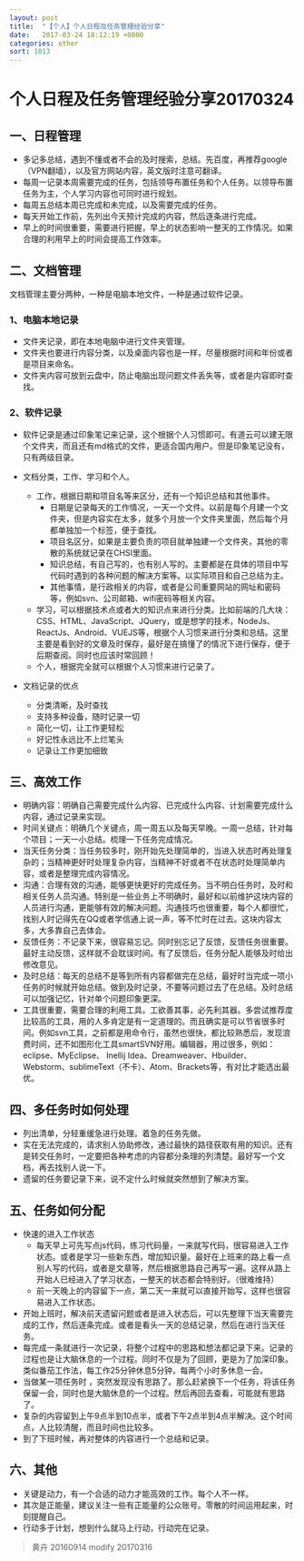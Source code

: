 ```yaml
---
layout: post
title:  "【个人】个人日程及任务管理经验分享"
date:   2017-03-24 18:12:19 +0800
categories: other
sort: 1013
---
```


# 个人日程及任务管理经验分享20170324



## 一、日程管理

- 多记多总结，遇到不懂或者不会的及时搜索，总结。先百度，再推荐google（VPN翻墙），以及官方网站内容，英文版时注意可翻译。
- 每周一记录本周需要完成的任务，包括领导布置任务和个人任务。以领导布置任务为主，个人学习内容也可同时进行规划。
- 每周五总结本周已完成和未完成，以及需要完成的任务。
- 每天开始工作前，先列出今天预计完成的内容，然后逐条进行完成。
- 早上的时间很重要，需要进行把握，早上的状态影响一整天的工作情况。如果合理的利用早上的时间会提高工作效率。

## 二、文档管理

文档管理主要分两种，一种是电脑本地文件，一种是通过软件记录。

### 1、电脑本地记录

- 文件夹记录，即在本地电脑中进行文件夹管理。
- 文件夹也要进行内容分类，以及桌面内容也是一样，尽量根据时间和年份或者是项目来命名。
- 文件夹内容可放到云盘中，防止电脑出现问题文件丢失等，或者是内容即时查找。

### 2、软件记录

- 软件记录是通过印象笔记来记录，这个根据个人习惯即可。有道云可以建无限个文件夹，而且还有md格式的文件，更适合国内用户。但是印象笔记没有，只有两级目录。
- 文档分类，工作、学习和个人。
  - 工作，根据日期和项目名等来区分，还有一个知识总结和其他事件。
    - 日期是记录每天的工作情况，一天一个文件。以前是每个月建一个文件夹，但是内容实在太多，就多个月放一个文件夹里面，然后每个月都单独加一个标签，便于查找。
    - 项目名区分，如果是主要负责的项目就单独建一个文件夹，其他的零散的系统就记录在CHSI里面。
    - 知识总结，有自己写的，也有别人写的。主要都是在具体的项目中写代码时遇到的各种问题的解决方案等。以实际项目和自己总结为主。
    - 其他事情，是行政相关的内容，或者是公司重要网站的网址和密码等，例如svn、公司邮箱、wifi密码等相关内容。
  - 学习，可以根据技术点或者大的知识点来进行分类。比如前端的几大块：CSS、HTML、JavaScript、JQuery，或是想学的技术，NodeJs、ReactJs、Android、VUEJS等，根据个人习惯来进行分类和总结。这里主要是看到好的文章及时保存，最好是在搞懂了的情况下进行保存，便于后期查阅。同时也应该时常回顾！
  - 个人，根据完全就可以根据个人习惯来进行记录了。


- 文档记录的优点
  - 分类清晰，及时查找
  - 支持多种设备，随时记录一切
  - 简化一切，让工作更轻松
  - 好记性永远比不上烂笔头
  - 记录让工作更加细致



## 三、高效工作

- 明确内容：明确自己需要完成什么内容、已完成什么内容、计划需要完成什么内容，通过记录来实现。
- 时间关键点：明确几个关键点，周一周五以及每天早晚。一周一总结，针对每个项目；一天一小总结。梳理一下任务完成情况。
- 当天任务分类：当任务较多时，刚开始先处理简单的，当进入状态时再处理复杂的；当精神更好时处理复杂内容，当精神不好或者不在状态时处理简单内容，或者是整理完成内容情况。
- 沟通：合理有效的沟通，能够更快更好的完成任务。当不明白任务时，及时和相关任务人员沟通。特别是一些业务上不明确时，最好和以前维护这块内容的人员进行沟通，更能够有效的解决问题。沟通技巧也很重要，每个人都很忙，找别人时记得先在QQ或者学信通上说一声，等不忙时在过去。这块内容太多，大多靠自己去体会。
- 反馈任务：不记录下来，很容易忘记。同时别忘记了反馈，反馈任务很重要。最好主动反馈，这样就不会耽误时间。有了反馈后，任务分配人能够及时给出修改意见。
- 及时总结：每天的总结不是等到所有内容都做完在总结，最好时当完成一项小任务的时候就开始总结。做到及时记录，不要等问题过去了在总结。及时总结可以加强记忆，针对单个问题印象更深。
- 工具很重要，需要合理的利用工具。工欲善其事，必先利其器。多尝试推荐度比较高的工具，用的人多肯定是有一定道理的。而且确实是可以节省很多时间。例如svn工具，之前都是用命令行，虽然也很快，都比较熟悉后，发现浪费时间，还不如图形化工具smartSVN好用。编辑器，用过很多，例如：eclipse、MyEclipse、 Inellij Idea、Dreamweaver、Hbuilder、Webstorm、sublimeText（不卡）、Atom、Brackets等，有对比才能选出最优。

## 四、多任务时如何处理

- 列出清单，分轻重缓急进行处理。着急的任务先做。
- 实在无法完成的，请求别人协助修改，通过最快的路径获取有用的知识。还有是转交任务时，一定要把各种考虑的内容都分条理的列清楚。最好写一个文档，再去找别人说一下。
- 遗留的任务要记录下来，说不定什么时候就突然想到了解决方案。

## 五、任务如何分配

- 快速的进入工作状态
  - 每天早上可先写点js代码，练习代码量，一来就写代码，很容易进入工作状态。或者是学习一些新东西，增加知识量。最好在上班来的路上看一点别人写的代码，或者是文章等，然后根据思路自己再写一遍。这样从路上开始人已经进入了学习状态，一整天的状态都会特别好。（很难维持）
  - 前一天晚上的内容留下一点，第二天一来就可以直接开始写，这样也很容易进入工作状态。
- 开始上班时，解决前天遗留问题或者是进入状态后，可以先整理下当天需要完成的工作，然后逐条完成。或者是看头一天的总结记录，然后在进行当天任务。
- 每完成一条就进行一次记录，将整个过程中的思路和想法都记录下来。记录的过程也是让大脑休息的一个过程。同时不仅是为了回顾，更是为了加深印象。类似番茄工作法，每工作25分钟休息5分钟，每两个小时多休息一会。
- 当做某一项任务时 ，突然发现没有思路了。那么赶紧换下一个任务，将该任务保留一会，同时也是大脑休息的一个过程。然后再回去查看，可能就有思路了。
- 复杂的内容留到上午9点半到10点半，或者下午2点半到4点半解决。这个时间点，人比较清醒，而且时间也比较多。
- 到了下班时候，再对整体的内容进行一个总结和记录。

## 六、其他

- 关键是动力，有一个合适的动力才能高效的工作。每个人不一样。
- 其次是正能量，建议关注一些有正能量的公众账号。零散的时间运用起来，时刻提醒自己。
- 行动多于计划，想到什么就马上行动，行动完在记录。





> 黄卉 20160914 modify 20170316